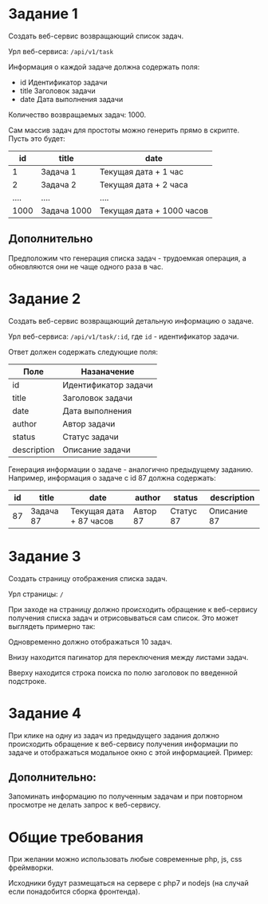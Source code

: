 # Задание 1
Создать веб-сервис возвращающий список задач.

Урл веб-сервиса: ``/api/v1/task``

Информация о каждой задаче должна содержать поля:

 - id Идентификатор задачи
 - title Заголовок задачи
 - datе Дата выполнения задачи

Количество возвращаемых задач: 1000.

Сам массив задач для простоты можно генерить прямо в скрипте. Пусть это будет:

id   | title       | datе
-----|-------------|-------
1    | Задача 1    | Текущая дата + 1 час
2    | Задача 2    | Текущая дата + 2 часа
….   | ….          | ….
1000 | Задача 1000 | Текущая дата + 1000 часов

## Дополнительно
Предположим что генерация списка задач - трудоемкая операция, а обновляются они не чаще одного раза в час.

# Задание 2
Создать веб-сервис возвращающий детальную информацию о задаче.

Урл веб-сервиса: ``/api/v1/task/:id``, где ``id`` - идентификатор задачи.

Ответ должен содержать следующие поля:

Поле        | Назаначение
------------|-------
id          | Идентификатор задачи
title       | Заголовок задачи
date        | Дата выполнения
author      | Автор задачи
status      | Статус задачи
description | Описание задачи


Генерация информации о задаче - аналогично предыдущему заданию. Например, информация о задаче с id 87 должна содержать:

id |title      | date                    | author   | status    | description
---|-----------|-------------------------|----------|-----------|-------------
87 | Задача 87 | Текущая дата + 87 часов | Автор 87 | Статус 87 | Описание 87

# Задание 3
Создать страницу отображения списка задач.

Урл страницы: ``/``

При заходе на страницу должно происходить обращение к веб-сервису получения списка задач и отрисовываться сам список. Это может выглядеть примерно так:

Одновременно должно отображаться 10 задач.

Внизу находится пагинатор для переключения между листами задач.

Вверху находится строка поиска по полю заголовок по введенной подстроке.

# Задание 4
При клике на одну из задач из предыдущего задания должно происходить обращение к веб-сервису получения информации по задаче и отображаться модальное окно с этой информацией. Пример:

## Дополнительно:
Запоминать информацию по полученным задачам и при повторном просмотре не делать запрос к веб-сервису.

# Общие требования
При желании можно использовать любые современные php, js, css фреймворки.

Исходники будут размещаться на сервере с php7 и nodejs (на случай если понадобится сборка фронтенда).
